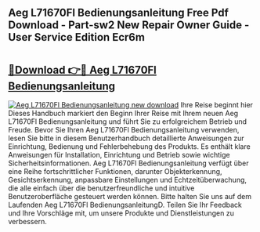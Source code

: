 ## Aeg L71670Fl Bedienungsanleitung Free Pdf Download - Part-sw2 New Repair Owner Guide - User Service Edition Ecr6m

# <h2><a href="http://df5slco.blite.top/?on=Aeg+L71670Fl+Bedienungsanleitung">🔗Download 👉🔴 Aeg L71670Fl Bedienungsanleitung</a></h2>

[![Aeg L71670Fl Bedienungsanleitung new download](https://i.imgur.com/lujVjoI.png)](http://df5slco.blite.top/?on=Aeg+L71670Fl+Bedienungsanleitung)
Ihre Reise beginnt hier Dieses Handbuch markiert den Beginn Ihrer Reise mit Ihrem neuen Aeg L71670Fl Bedienungsanleitung und führt Sie zu erfolgreichem Betrieb und Freude. Bevor Sie Ihren Aeg L71670Fl Bedienungsanleitung verwenden, lesen Sie bitte in diesem Benutzerhandbuch detaillierte Anweisungen zur Einrichtung, Bedienung und Fehlerbehebung des Produkts. Es enthält klare Anweisungen für Installation, Einrichtung und Betrieb sowie wichtige Sicherheitsinformationen. Aeg L71670Fl Bedienungsanleitung verfügt über eine Reihe fortschrittlicher Funktionen, darunter Objekterkennung, Gesichtserkennung, anpassbare Einstellungen und Echtzeitüberwachung, die alle einfach über die benutzerfreundliche und intuitive Benutzeroberfläche gesteuert werden können. Bitte halten Sie uns auf dem Laufenden Aeg L71670Fl BedienungsanleitungD. Teilen Sie Ihr Feedback und Ihre Vorschläge mit, um unsere Produkte und Dienstleistungen zu verbessern.
